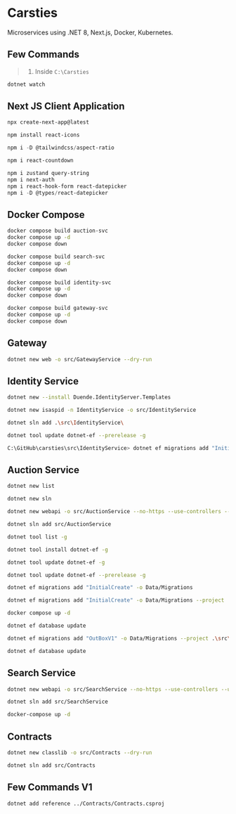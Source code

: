 # Carsties

Microservices using .NET 8, Next.js, Docker, Kubernetes.

## Few Commands

> 1. Inside `C:\Carsties`

```bash
dotnet watch
```

## Next JS Client Application

```powershell
npx create-next-app@latest

npm install react-icons

npm i -D @tailwindcss/aspect-ratio

npm i react-countdown

npm i zustand query-string
npm i next-auth
npm i react-hook-form react-datepicker
npm i -D @types/react-datepicker
```

## Docker Compose

```bash
docker compose build auction-svc
docker compose up -d
docker compose down

docker compose build search-svc
docker compose up -d
docker compose down

docker compose build identity-svc
docker compose up -d
docker compose down

docker compose build gateway-svc
docker compose up -d
docker compose down
```

## Gateway

```bash
dotnet new web -o src/GatewayService --dry-run
```

## Identity Service

```bash
dotnet new --install Duende.IdentityServer.Templates

dotnet new isaspid -n IdentityService -o src/IdentityService

dotnet sln add .\src\IdentityService\

dotnet tool update dotnet-ef --prerelease -g

C:\GitHub\carsties\src\IdentityService> dotnet ef migrations add "InitialCreate" -o Data/Migrations
```

## Auction Service

```bash
dotnet new list

dotnet new sln

dotnet new webapi -o src/AuctionService --no-https --use-controllers --use-endpoints --dry-run

dotnet sln add src/AuctionService

dotnet tool list -g

dotnet tool install dotnet-ef -g

dotnet tool update dotnet-ef -g

dotnet tool update dotnet-ef --prerelease -g

dotnet ef migrations add "InitialCreate" -o Data/Migrations

dotnet ef migrations add "InitialCreate" -o Data/Migrations --project .\src\AuctionService\AuctionService.csproj

docker compose up -d

dotnet ef database update

dotnet ef migrations add "OutBoxV1" -o Data/Migrations --project .\src\AuctionService\AuctionService.csproj

dotnet ef database update
```

## Search Service

```bash
dotnet new webapi -o src/SearchService --no-https --use-controllers --use-endpoints --dry-run

dotnet sln add src/SearchService

docker-compose up -d
```

## Contracts

```bash
dotnet new classlib -o src/Contracts --dry-run

dotnet sln add src/Contracts
```

## Few Commands V1

```bash
dotnet add reference ../Contracts/Contracts.csproj
```
